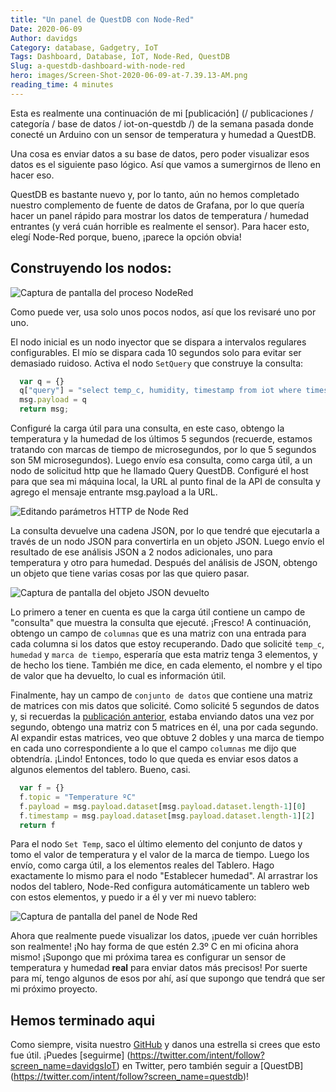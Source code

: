 ```yaml
---
title: "Un panel de QuestDB con Node-Red"
Date: 2020-06-09
Author: davidgs
Category: database, Gadgetry, IoT
Tags: Dashboard, Database, IoT, Node-Red, QuestDB
Slug: a-questdb-dashboard-with-node-red
hero: images/Screen-Shot-2020-06-09-at-7.39.13-AM.png
reading_time: 4 minutes
---
```


Esta es realmente una continuación de mi [publicación] (/ publicaciones / categoría / base de datos / iot-on-questdb /) de la semana pasada donde conecté un Arduino con un sensor de temperatura y humedad a QuestDB.

Una cosa es enviar datos a su base de datos, pero poder visualizar esos datos es el siguiente paso lógico. Así que vamos a sumergirnos de lleno en hacer eso.

QuestDB es bastante nuevo y, por lo tanto, aún no hemos completado nuestro complemento de fuente de datos de Grafana, por lo que quería hacer un panel rápido para mostrar los datos de temperatura / humedad entrantes (y verá cuán horrible es realmente el sensor). Para hacer esto, elegí Node-Red porque, bueno, ¡parece la opción obvia!

## Construyendo los nodos:

![Captura de pantalla del proceso NodeRed](/posts/category/database/images/Screen-Shot-2020-06-09-at-7.38.57-AM.png)

Como puede ver, usa solo unos pocos nodos, así que los revisaré uno por uno.

El nodo inicial es un nodo inyector que se dispara a intervalos regulares configurables. El mío se dispara cada 10 segundos solo para evitar ser demasiado ruidoso. Activa el nodo `SetQuery` que construye la consulta:

```js
  var q = {}
  q["query"] = "select temp_c, humidity, timestamp from iot where timestamp > (systimestamp() - 5000000)"
  msg.payload = q
  return msg;
```

Configuré la carga útil para una consulta, en este caso, obtengo la temperatura y la humedad de los últimos 5 segundos (recuerde, estamos tratando con marcas de tiempo de microsegundos, por lo que 5 segundos son 5M microsegundos). Luego envío esa consulta, como carga útil, a un nodo de solicitud http que he llamado Query QuestDB. Configuré el host para que sea mi máquina local, la URL al punto final de la API de consulta y agrego el mensaje entrante msg.payload a la URL.

![Editando parámetros HTTP de Node Red](/posts/category/database/images/Screen-Shot-2020-06-09-at-7.51.26-AM.png "Screen Shot 2020-06-09 at 7.51.26 AM.png")

La consulta devuelve una cadena JSON, por lo que tendré que ejecutarla a través de un nodo JSON para convertirla en un objeto JSON. Luego envío el resultado de ese análisis JSON a 2 nodos adicionales, uno para temperatura y otro para humedad. Después del análisis de JSON, obtengo un objeto que tiene varias cosas por las que quiero pasar.

![Captura de pantalla del objeto JSON devuelto](/posts/category/database/images/Screen-Shot-2020-06-09-at-7.57.42-AM.png)

Lo primero a tener en cuenta es que la carga útil contiene un campo de "consulta" que muestra la consulta que ejecuté. ¡Fresco! A continuación, obtengo un campo de `columnas` que es una matriz con una entrada para cada columna si los datos que estoy recuperando. Dado que solicité `temp_c`,` humedad` y `marca de tiempo`, esperaría que esta matriz tenga 3 elementos, y de hecho los tiene. También me dice, en cada elemento, el nombre y el tipo de valor que ha devuelto, lo cual es información útil.

Finalmente, hay un campo de `conjunto de datos` que contiene una matriz de matrices con mis datos que solicité. Como solicité 5 segundos de datos y, si recuerdas la [publicación anterior](/posts/category/database/iot-on-questdb/), estaba enviando datos una vez por segundo, obtengo una matriz con 5 matrices en él, una por cada segundo. Al expandir estas matrices, veo que obtuve 2 dobles y una marca de tiempo en cada uno correspondiente a lo que el campo `columnas` me dijo que obtendría. ¡Lindo! Entonces, todo lo que queda es enviar esos datos a algunos elementos del tablero. Bueno, casi.

```js
  var f = {}
  f.topic = "Temperature ºC"
  f.payload = msg.payload.dataset[msg.payload.dataset.length-1][0]
  f.timestamp = msg.payload.dataset[msg.payload.dataset.length-1][2]
  return f
```

Para el nodo `Set Temp`, saco el último elemento del conjunto de datos y tomo el valor de temperatura y el valor de la marca de tiempo. Luego los envío, como carga útil, a los elementos reales del Tablero. Hago exactamente lo mismo para el nodo "Establecer humedad". Al arrastrar los nodos del tablero, Node-Red configura automáticamente un tablero web con estos elementos, y puedo ir a él y ver mi nuevo tablero:

![Captura de pantalla del panel de Node Red](/posts/category/database/images/Screen-Shot-2020-06-09-at-7.39.13-AM.png)


Ahora que realmente puede visualizar los datos, ¡puede ver cuán horribles son realmente! ¡No hay forma de que estén 2.3º C en mi oficina ahora mismo! ¡Supongo que mi próxima tarea es configurar un sensor de temperatura y humedad **real** para enviar datos más precisos! Por suerte para mí, tengo algunos de esos por ahí, así que supongo que tendrá que ser mi próximo proyecto.

## Hemos terminado aqui

Como siempre, visita nuestro [GitHub](https://github.com/questdb/questdb) y danos una estrella si crees que esto fue útil. ¡Puedes [seguirme] (https://twitter.com/intent/follow?screen_name=davidgsIoT) en Twitter, pero también seguir a [QuestDB] (https://twitter.com/intent/follow?screen_name=questdb)!
